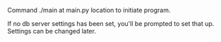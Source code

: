 Command ./main at main.py location to initiate program.

If no db server settings has been set, you'll be prompted to set that up. 
Settings can be changed later.
